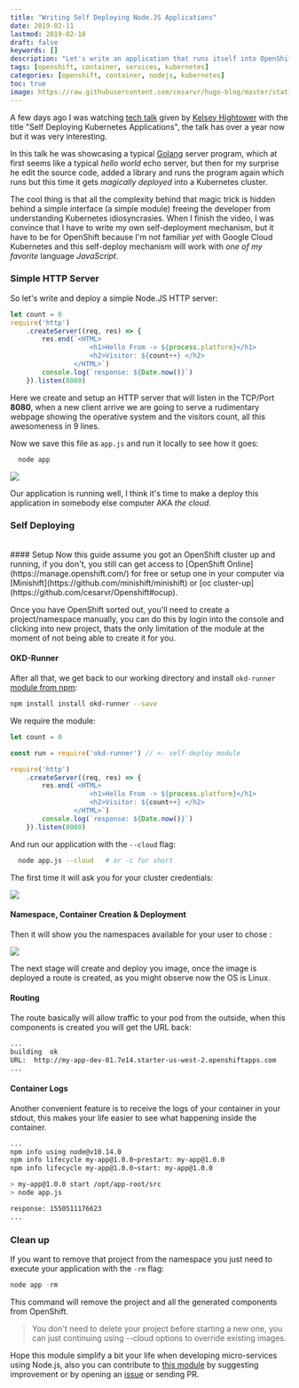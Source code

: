 ```yaml
---
title: "Writing Self Deploying Node.JS Applications"
date: 2019-02-11
lastmod: 2019-02-18
draft: false
keywords: []
description: "Let's write an application that runs itself into OpenShift."
tags: [openshift, container, services, kubernetes]
categories: [openshift, container, nodejs, kubernetes]
toc: true
image: https://raw.githubusercontent.com/cesarvr/hugo-blog/master/static/static/logo/js.png
---
```


A few days ago I was watching [tech talk](https://www.youtube.com/watch?v=XPC-hFL-4lU) given by [Kelsey Hightower](https://twitter.com/kelseyhightower) with the title "Self Deploying Kubernetes Applications", the talk has over a year now but it was very interesting.

In this talk he was showcasing a typical [Golang](https://golang.org) server program, which at first seems like a typical *hello world* echo server, but then for my surprise he edit the source code, added a library and runs the program again which runs but this time it gets *magically deployed* into a Kubernetes cluster.

<!--more-->


The cool thing is that all the complexity behind that magic trick is hidden behind a simple interface (a simple module) freeing the developer from understanding Kubernetes idiosyncrasies. When I finish the video, I was convince that I have to write my own self-deployment mechanism, but it have to be for OpenShift because I'm not familiar *yet* with Google Cloud Kubernetes and this self-deploy mechanism will work with *one of my favorite* language *JavaScript*.


### Simple HTTP Server

So let's write and deploy a simple Node.JS HTTP server:

```js
let count = 0
require('http')
    .createServer((req, res) => {
        res.end(`<HTML>
                    <h1>Hello From -> ${process.platform}</h1>
                    <h2>Visitor: ${count++} </h2>
                </HTML>`)
        console.log(`response: ${Date.now()}`)
    }).listen(8080)
```

Here we create and setup an HTTP server that will listen in the TCP/Port **8080**, when a new client arrive we are going to serve a rudimentary webpage showing the operative system and the visitors count, all this awesomeness in 9 lines.

Now we save this file as ``app.js`` and run it locally to see how it goes:

```sh
  node app
```

![](https://github.com/cesarvr/hugo-blog/blob/master/static/self-deploy/before.gif?raw=true)


Our application is running well, I think it's time to make a deploy this application in somebody else computer AKA *the cloud*.

### Self Deploying
<BR>
#### Setup
Now this guide assume you got an OpenShift cluster up and running, if you don't, you still can get access to [OpenShift Online](https://manage.openshift.com/) for free or setup one in your computer via [Minishift](https://github.com/minishift/minishift) or [oc cluster-up](https://github.com/cesarvr/Openshift#ocup).

Once you have OpenShift sorted out, you'll need to create a project/namespace manually, you can do this by login into the console and clicking into new project, thats the only limitation of the module at the moment of not being able to create it for you.

#### OKD-Runner

After all that, we get back to our working directory and install ``okd-runner`` [module from npm](https://www.npmjs.com/package/okd-runner):

```sh
npm install install okd-runner --save
```

We require the module:

```js
let count = 0

const run = require('okd-runner') // <- self-deploy module

require('http')
    .createServer((req, res) => {
        res.end(`<HTML>
                    <h1>Hello From -> ${process.platform}</h1>
                    <h2>Visitor: ${count++} </h2>
                </HTML>`)
        console.log(`response: ${Date.now()}`)
    }).listen(8080)
```

And run our application with the ``--cloud`` flag:


```sh
  node app.js --cloud   # or -c for short
```

The first time it will ask you for your cluster credentials:

![](https://github.com/cesarvr/hugo-blog/blob/master/static/self-deploy/creds.gif?raw=true)


#### Namespace, Container Creation & Deployment

Then it will show you the namespaces available for your user to chose :

![](https://github.com/cesarvr/hugo-blog/blob/master/static/self-deploy/deploy.gif?raw=true)

The next stage will create and deploy you image, once the image is deployed a route is created, as you might observe now the OS is Linux.


#### Routing

The route basically will allow traffic to your pod from the outside, when this components is created you will get the URL back:

```sh
...
building  ok
URL:  http://my-app-dev-01.7e14.starter-us-west-2.openshiftapps.com
...
```

#### Container Logs

Another convenient feature is to receive the logs of your container in your stdout, this makes your life easier to see what happening inside the container.

```sh
...
npm info using node@v10.14.0
npm info lifecycle my-app@1.0.0~prestart: my-app@1.0.0
npm info lifecycle my-app@1.0.0~start: my-app@1.0.0

> my-app@1.0.0 start /opt/app-root/src
> node app.js

response: 1550511176623
...
```


### Clean up

If you want to remove that project from the namespace you just need to execute your application with the ``-rm`` flag:

```js
node app -rm
```

This command will remove the project and all the generated components from OpenShift.

> You don't need to delete your project before starting a new one, you can just continuing using --cloud options to override existing images.

Hope this module simplify a bit your life when developing micro-services using Node.js, also you can contribute to [this module](https://github.com/cesarvr/okd-runner) by suggesting improvement or by opening an [issue](https://github.com/cesarvr/okd-runner/issues) or sending PR.  
